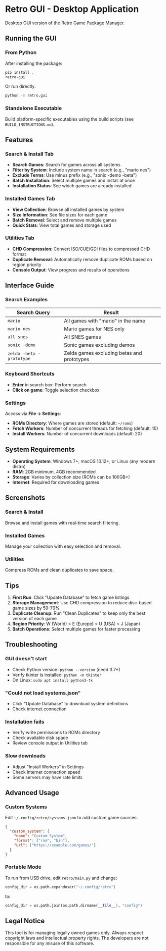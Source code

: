 # Retro GUI - Desktop Application

Desktop GUI version of the Retro Game Package Manager.

## Running the GUI

### From Python

After installing the package:

```bash
pip install .
retro-gui
```

Or run directly:

```bash
python -m retro.gui
```

### Standalone Executable

Build platform-specific executables using the build scripts (see `BUILD_INSTRUCTIONS.md`).

## Features

### Search & Install Tab
- **Search Games**: Search for games across all systems
- **Filter by System**: Include system name in search (e.g., "mario nes")
- **Exclude Terms**: Use minus prefix (e.g., "sonic -demo -beta")
- **Batch Installation**: Select multiple games and install at once
- **Installation Status**: See which games are already installed

### Installed Games Tab
- **View Collection**: Browse all installed games by system
- **Size Information**: See file sizes for each game
- **Batch Removal**: Select and remove multiple games
- **Quick Stats**: View total games and storage used

### Utilities Tab
- **CHD Compression**: Convert ISO/CUE/GDI files to compressed CHD format
- **Duplicate Removal**: Automatically remove duplicate ROMs based on region priority
- **Console Output**: View progress and results of operations

## Interface Guide

### Search Examples

| Search Query | Result |
|-------------|--------|
| `mario` | All games with "mario" in the name |
| `mario nes` | Mario games for NES only |
| `all snes` | All SNES games |
| `sonic -demo` | Sonic games excluding demos |
| `zelda -beta -prototype` | Zelda games excluding betas and prototypes |

### Keyboard Shortcuts

- **Enter** in search box: Perform search
- **Click on game**: Toggle selection checkbox

### Settings

Access via **File → Settings**:
- **ROMs Directory**: Where games are stored (default: `~/roms`)
- **Fetch Workers**: Number of concurrent threads for fetching (default: 10)
- **Install Workers**: Number of concurrent downloads (default: 20)

## System Requirements

- **Operating System**: Windows 7+, macOS 10.12+, or Linux (any modern distro)
- **RAM**: 2GB minimum, 4GB recommended
- **Storage**: Varies by collection size (ROMs can be 100GB+)
- **Internet**: Required for downloading games

## Screenshots

### Search & Install
Browse and install games with real-time search filtering.

### Installed Games
Manage your collection with easy selection and removal.

### Utilities
Compress ROMs and clean duplicates to save space.

## Tips

1. **First Run**: Click "Update Database" to fetch game listings
2. **Storage Management**: Use CHD compression to reduce disc-based game sizes by 50-70%
3. **Duplicate Cleanup**: Run "Clean Duplicates" to keep only the best version of each game
4. **Region Priority**: W (World) > E (Europe) > U (USA) > J (Japan)
5. **Batch Operations**: Select multiple games for faster processing

## Troubleshooting

### GUI doesn't start
- Check Python version: `python --version` (need 3.7+)
- Verify tkinter is installed: `python -m tkinter`
- On Linux: `sudo apt install python3-tk`

### "Could not load systems.json"
- Click "Update Database" to download system definitions
- Check internet connection

### Installation fails
- Verify write permissions to ROMs directory
- Check available disk space
- Review console output in Utilities tab

### Slow downloads
- Adjust "Install Workers" in Settings
- Check internet connection speed
- Some servers may have rate limits

## Advanced Usage

### Custom Systems
Edit `~/.config/retro/systems.json` to add custom game sources:

```json
{
  "custom_system": {
    "name": "Custom System",
    "format": ["rom", "bin"],
    "url": ["https://example.com/games/"]
  }
}
```

### Portable Mode
To run from USB drive, edit `retro/main.py` and change:
```python
config_dir = os.path.expanduser("~/.config/retro")
```
to:
```python
config_dir = os.path.join(os.path.dirname(__file__), "config")
```

## Legal Notice

This tool is for managing legally owned games only. Always respect copyright laws and intellectual property rights. The developers are not responsible for any misuse of this software.

